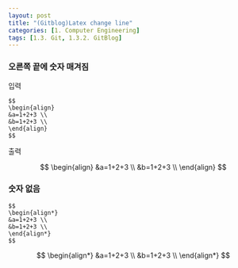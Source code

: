 ```yaml
---
layout: post
title: "(Gitblog)Latex change line"
categories: [1. Computer Engineering]
tags: [1.3. Git, 1.3.2. GitBlog]
---
```


### 오른쪽 끝에 숫자 매겨짐

입력

```
$$
\begin{align}
&a=1+2+3 \\
&b=1+2+3 \\
\end{align}
$$
```
출력

$$
\begin{align}
&a=1+2+3 \\
&b=1+2+3 \\
\end{align}
$$

### 숫자 없음

```
$$
\begin{align*}
&a=1+2+3 \\
&b=1+2+3 \\
\end{align*}
$$
```

$$
\begin{align*}
&a=1+2+3 \\
&b=1+2+3 \\
\end{align*}
$$
